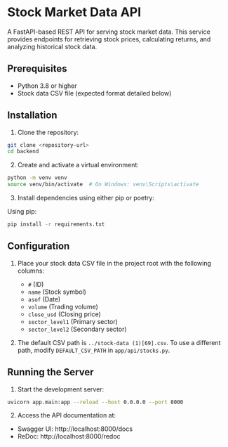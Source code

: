 # Stock Market Data API

A FastAPI-based REST API for serving stock market data. This service provides endpoints for retrieving stock prices, calculating returns, and analyzing historical stock data.

## Prerequisites

- Python 3.8 or higher
- Stock data CSV file (expected format detailed below)

## Installation

1. Clone the repository:
```bash
git clone <repository-url>
cd backend
```

2. Create and activate a virtual environment:
```bash
python -m venv venv
source venv/bin/activate  # On Windows: venv\Scripts\activate
```

3. Install dependencies using either pip or poetry:

Using pip:
```bash
pip install -r requirements.txt
```

## Configuration

1. Place your stock data CSV file in the project root with the following columns:
   - `#` (ID)
   - `name` (Stock symbol)
   - `asof` (Date)
   - `volume` (Trading volume)
   - `close_usd` (Closing price)
   - `sector_level1` (Primary sector)
   - `sector_level2` (Secondary sector)

2. The default CSV path is `../stock-data (1)[69].csv`. To use a different path, modify `DEFAULT_CSV_PATH` in `app/api/stocks.py`.

## Running the Server

1. Start the development server:
```bash
uvicorn app.main:app --reload --host 0.0.0.0 --port 8000
```

2. Access the API documentation at:
- Swagger UI: http://localhost:8000/docs
- ReDoc: http://localhost:8000/redoc

